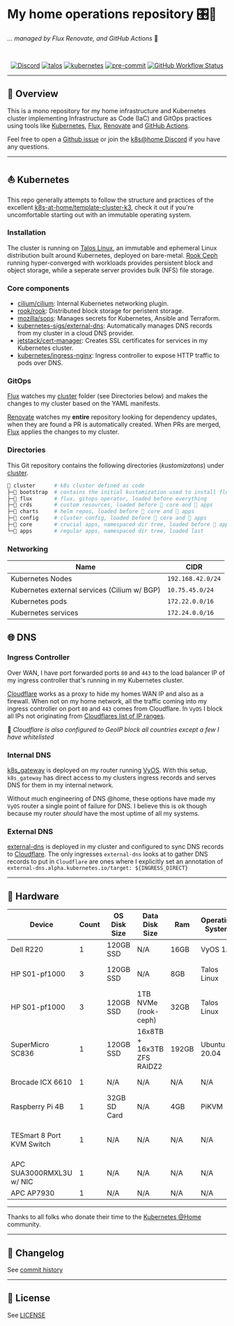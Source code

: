 # My home operations repository 🎛🔨
_... managed by Flux Renovate, and GitHub Actions_ 🤖

<br />

<div align="center">

[![Discord](https://img.shields.io/discord/673534664354430999?style=for-the-badge&label=discord&logo=discord&logoColor=white)](https://discord.gg/k8s-at-home)
[![talos](https://img.shields.io/badge/talos-v1.1.2-brightgreen?style=for-the-badge&logo=linux&logoColor=white)](https://www.talos.dev/)
[![kubernetes](https://img.shields.io/badge/kubernetes-v1.24.3-brightgreen?style=for-the-badge&logo=kubernetes&logoColor=white)](https://kubernetes.io/)
[![pre-commit](https://img.shields.io/badge/pre--commit-enabled-brightgreen?logo=pre-commit&logoColor=white&style=for-the-badge)](https://github.com/pre-commit/pre-commit)
[![GitHub Workflow Status](https://img.shields.io/github/workflow/status/maksimkurb/home-ops/Schedule%20-%20Renovate?label=renovate&logo=renovatebot&style=for-the-badge)](https://github.com/maksimkurb/home-ops/actions/workflows/schedule-renovate.yaml)

</div>

---

## 📖 Overview

This is a mono repository for my home infrastructure and Kubernetes cluster implementing Infrastructure as Code (IaC) and GitOps practices using tools like [Kubernetes](https://kubernetes.io/), [Flux](https://github.com/fluxcd/flux2), [Renovate](https://github.com/renovatebot/renovate) and [GitHub Actions](https://github.com/features/actions).

Feel free to open a [Github issue](https://github.com/maksimkurb/home-ops/issues/new/choose) or join the [k8s@home Discord](https://discord.gg/sTMX7Vh) if you have any questions.

---

## ⛵ Kubernetes

This repo generally attempts to follow the structure and practices of the excellent [k8s-at-home/template-cluster-k3](https://github.com/k8s-at-home/template-cluster-k3s), check it out if you're uncomfortable starting out with an immutable operating system.

### Installation

The cluster is running on [Talos Linux](https://talos.dev/), an immutable and ephemeral Linux distribution built around Kubernetes, deployed on bare-metal. [Rook Ceph](https://rook.io/) running hyper-converged with workloads provides persistent block and object storage, while a seperate server provides bulk (NFS) file storage.

### Core components

- [cilium/cilium](https://github.com/cilium/cilium): Internal Kubernetes networking plugin.
- [rook/rook](https://github.com/rook/rook): Distributed block storage for peristent storage.
- [mozilla/sops](https://toolkit.fluxcd.io/guides/mozilla-sops/): Manages secrets for Kubernetes, Ansible and Terraform.
- [kubernetes-sigs/external-dns](https://github.com/kubernetes-sigs/external-dns): Automatically manages DNS records from my cluster in a cloud DNS provider.
- [jetstack/cert-manager](https://cert-manager.io/docs/): Creates SSL certificates for services in my Kubernetes cluster.
- [kubernetes/ingress-nginx](https://github.com/kubernetes/ingress-nginx/): Ingress controller to expose HTTP traffic to pods over DNS.

### GitOps

[Flux](https://github.com/fluxcd/flux2) watches my [cluster](./cluster/) folder (see Directories below) and makes the changes to my cluster based on the YAML manifests.

[Renovate](https://github.com/renovatebot/renovate) watches my **entire** repository looking for dependency updates, when they are found a PR is automatically created. When PRs are merged, [Flux](https://github.com/fluxcd/flux2) applies the changes to my cluster.

### Directories

This Git repository contains the following directories (_kustomizatons_) under [cluster](./cluster/).

```sh
📁 cluster      # k8s cluster defined as code
├─📁 bootstrap  # contains the initial kustomization used to install flux
├─📁 flux       # flux, gitops operator, loaded before everything
├─📁 crds       # custom resources, loaded before 📁 core and 📁 apps
├─📁 charts     # helm repos, loaded before 📁 core and 📁 apps
├─📁 config     # cluster config, loaded before 📁 core and 📁 apps
├─📁 core       # crucial apps, namespaced dir tree, loaded before 📁 apps
└─📁 apps       # regular apps, namespaced dir tree, loaded last
```

### Networking

| Name                                         | CIDR            |
|----------------------------------------------|-----------------|
| Kubernetes Nodes                             | `192.168.42.0/24` |
| Kubernetes external services (Cilium w/ BGP) | `10.75.45.0/24` |
| Kubernetes pods                              | `172.22.0.0/16` |
| Kubernetes services                          | `172.24.0.0/16` |

## 🌐 DNS

### Ingress Controller

Over WAN, I have port forwarded ports `80` and `443` to the load balancer IP of my ingress controller that's running in my Kubernetes cluster.

[Cloudflare](https://www.cloudflare.com/) works as a proxy to hide my homes WAN IP and also as a firewall. When not on my home network, all the traffic coming into my ingress controller on port `80` and `443` comes from Cloudflare. In `VyOS` I block all IPs not originating from [Cloudflares list of IP ranges](https://www.cloudflare.com/ips/).

🔸 _Cloudflare is also configured to GeoIP block all countries except a few I have whitelisted_

### Internal DNS

[k8s_gateway](https://github.com/ori-edge/k8s_gateway) is deployed on my router running [VyOS](https://vyos.io/). With this setup, `k8s_gateway` has direct access to my clusters ingress records and serves DNS for them in my internal network.

Without much engineering of DNS @home, these options have made my `VyOS` router a single point of failure for DNS. I believe this is ok though because my router _should_ have the most uptime of all my systems.

### External DNS

[external-dns](https://github.com/kubernetes-sigs/external-dns) is deployed in my cluster and configured to sync DNS records to [Cloudflare](https://www.cloudflare.com/). The only ingresses `external-dns` looks at to gather DNS records to put in `Cloudflare` are ones where I explicitly set an annotation of `external-dns.alpha.kubernetes.io/target: ${INGRESS_DIRECT}`

---

## 🔧 Hardware

| Device                    | Count | OS Disk Size | Data Disk Size             | Ram   | Operating System | Purpose                        |
|---------------------------|-------|--------------|----------------------------|-------|------------------|--------------------------------|
| Dell R220                 | 1     | 120GB SSD    | N/A                        | 16GB  | VyOS 1.4         | Router                         |
| HP S01-pf1000             | 3     | 120GB SSD    | N/A                        | 8GB   | Talos Linux      | Kubernetes Control Nodes       |
| HP S01-pf1000             | 3     | 120GB SSD    | 1TB NVMe (rook-ceph)       | 32GB  | Talos Linux      | Kubernetes Workers             |
| SuperMicro SC836          | 1     | 120GB SSD    | 16x8TB + 16x3TB ZFS RAIDZ2 | 192GB | Ubuntu 20.04     | NFS                            |
| Brocade ICX 6610          | 1     | N/A          | N/A                        | N/A   | N/A              | Core Switch                    |
| Raspberry Pi 4B           | 1     | 32GB SD Card | N/A                        | 4GB   | PiKVM            | Network KVM                    |
| TESmart 8 Port KVM Switch | 1     | N/A          | N/A                        | N/A   | N/A              | Network KVM switch for PiKVM   |
| APC SUA3000RMXL3U w/ NIC  | 1     | N/A          | N/A                        | N/A   | N/A              | UPS                            |
| APC AP7930                | 1     | N/A          | N/A                        | N/A   | N/A              | PDU                            |

---

Thanks to all folks who donate their time to the [Kubernetes @Home](https://github.com/k8s-at-home/) community.

---

## 📜 Changelog

See [commit history](https://github.com/onedr0p/home-ops/commits/main)

---

## 🔏 License

See [LICENSE](./LICENSE)
